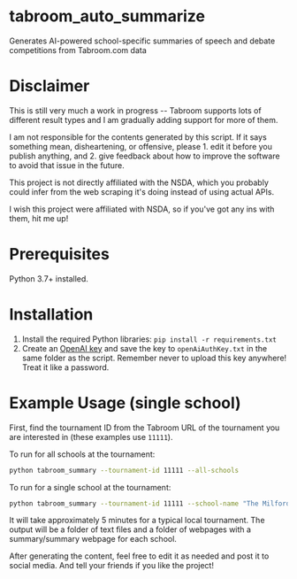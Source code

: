 # tabroom_auto_summarize

Generates AI-powered school-specific summaries of speech and debate competitions from Tabroom.com data

# Disclaimer

This is still very much a work in progress -- Tabroom supports lots of different result types and I am gradually adding support for more of them.

I am not responsible for the contents generated by this script. If it says something mean, disheartening, or offensive, please 1. edit it before you publish anything, and 2. give feedback about how to improve the software to avoid that issue in the future.

This project is not directly affiliated with the NSDA, which you probably could infer from the web scraping it's doing instead of using actual APIs.

I wish this project were affiliated with NSDA, so if you've got any ins with them, hit me up!

# Prerequisites

Python 3.7+ installed.

# Installation

1. Install the required Python libraries: `pip install -r requirements.txt`
2. Create an [OpenAI key](https://help.openai.com/en/articles/4936850-where-do-i-find-my-secret-api-key) and save the key to `openAiAuthKey.txt` in the same folder as the script. Remember never to upload this key anywhere! Treat it like a password.

# Example Usage (single school)

First, find the tournament ID from the Tabroom URL of the tournament you are interested in (these examples use `11111`).

To run for all schools at the tournament:

```bash
python tabroom_summary --tournament-id 11111 --all-schools
```

To run for a single school at the tournament:

```bash
python tabroom_summary --tournament-id 11111 --school-name "The Milford School for Children"

```

It will take approximately 5 minutes for a typical local tournament. The output will be a folder of text files and a folder of webpages with a summary/summary webpage for each school.

After generating the content, feel free to edit it as needed and post it to social media. And tell your friends if you like the project!
